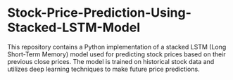 # Stock-Price-Prediction-Using-Stacked-LSTM-Model

This repository contains a Python implementation of a stacked LSTM (Long Short-Term Memory) model used for predicting stock prices based on their previous close prices. The model is trained on historical stock data and utilizes deep learning techniques to make future price predictions.
